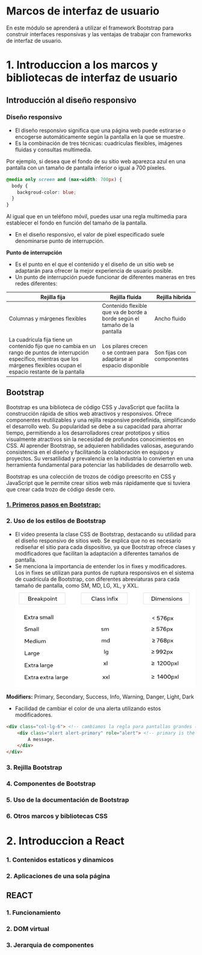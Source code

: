 # Marcos de interfaz de usuario
En este módulo se aprenderá a utilizar el framework Bootstrap para construir interfaces responsivas y las ventajas de trabajar con frameworks de interfaz de usuario.
# 1. Introduccion a los marcos y bibliotecas de interfaz de usuario
## Introducción al diseño responsivo
### Diseño responsivo
- El diseño responsivo significa que una página web puede estirarse o encogerse automáticamente según la pantalla en la que se muestre.
- Es la combinación de tres técnicas: cuadrículas flexibles, imágenes fluidas y consultas multimedia.

Por ejemplo, si desea que el fondo de su sitio web aparezca azul en una pantalla con un tamaño de pantalla inferior o igual a 700 píxeles.
```css
@media only screen and (max-width: 700px) {
  body {
    backgroud-color: blue;
  }
}
```
Al igual que en un teléfono móvil, puedes usar una regla multimedia para establecer el fondo en función del tamaño de la pantalla.
- En el diseño responsivo, el valor de píxel especificado suele denominarse punto de interrupción.

**Punto de interrupción** 
- Es el punto en el que el contenido y el diseño de un sitio web se adaptarán para ofrecer la mejor experiencia de usuario posible. 
- Un punto de interrupción puede funcionar de diferentes maneras en tres redes diferentes:

| Rejilla fija | Rejilla fluida | Rejilla hibrida |
|---|--- |---|
| Columnas y márgenes flexibles | Contenido flexible que va de borde a borde según el tamaño de la pantalla |  Ancho fluido   |
| La cuadrícula fija tiene un contenido fijo que no cambia en un rango de puntos de interrupción específico, mientras que los márgenes flexibles ocupan el espacio restante de la pantalla | Los pilares crecen o se contraen para adaptarse al espacio disponible | Son fijas con componentes |

## Bootstrap
Bootstrap es una biblioteca de código CSS y JavaScript que facilita la construcción rápida de sitios web atractivos y responsivos. Ofrece componentes reutilizables y una rejilla responsive predefinida, simplificando el desarrollo web. Su popularidad se debe a su capacidad para ahorrar tiempo, permitiendo a los desarrolladores crear prototipos y sitios visualmente atractivos sin la necesidad de profundos conocimientos en CSS. Al aprender Bootstrap, se adquieren habilidades valiosas, asegurando consistencia en el diseño y facilitando la colaboración en equipos y proyectos. Su versatilidad y prevalencia en la industria lo convierten en una herramienta fundamental para potenciar las habilidades de desarrollo web.

Bootstrap es una colección de trozos de código preescrito en CSS y JavaScript que le permite crear sitios web más rápidamente que si tuviera que crear cada trozo de código desde cero. 

### [1. Primeros pasos en Bootstrap:](https://github.com/trejazmine/Frontend-Training/tree/main/2_Marcos-de_interfaz-de-usuario/1_Primeros-pasos)

### 2. Uso de los estilos de Bootstrap
- El video presenta la clase CSS de Bootstrap, destacando su utilidad para el diseño responsivo de sitios web. Se explica que no es necesario rediseñar el sitio para cada dispositivo, ya que Bootstrap ofrece clases y modificadores que facilitan la adaptación a diferentes tamaños de pantalla.
- Se menciona la importancia de entender los in fixes y modificadores. Los in fixes se utilizan para puntos de ruptura responsivos en el sistema de cuadrícula de Bootstrap, con diferentes abreviaturas para cada tamaño de pantalla, como SM, MD, LG, XL, y XXL.
![In-fixes](https://github.com/trejazmine/Frontend-Training/blob/main/2_Marcos-de_interfaz-de-usuario/2_Uso-de-estilos/in-fixes.png?raw=true)

**Modifiers:** Primary, Secondary, Success, Info, Warning, Danger, Light, Dark
- Facilidad de cambiar el color de una alerta utilizando estos modificadores.
```html
<div class="col-lg-6"> <!-- cambiamos la regla para pantallas grandes (LG) -->
    <div class="alert alert-primary" role="alert"> <!-- primary is the modifier -->
        A message.
    </div>
</div>
```

### 3. Rejilla Bootstrap

### 4. Componentes de Bootstrap

### 5. Uso de la documentación de Bootstrap

### 6. Otros marcos y bibliotecas CSS

# 2. Introduccion a React

### 1. Contenidos estaticos y dinamicos

### 2. Aplicaciones de una sola página

## REACT

### 1. Funcionamiento

### 2. DOM virtual

### 3. Jerarquia de componentes
